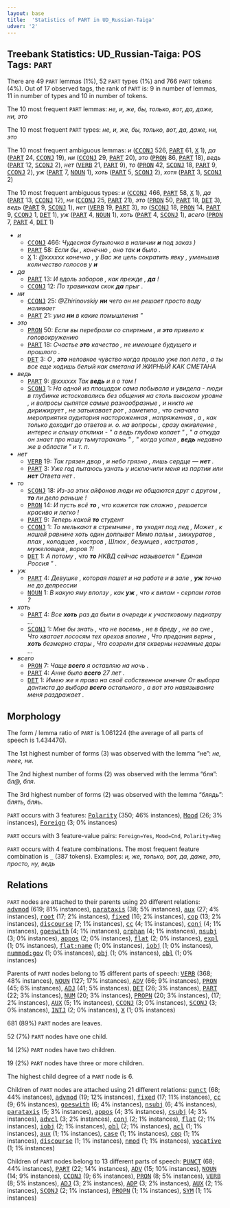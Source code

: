 ```yaml
---
layout: base
title:  'Statistics of PART in UD_Russian-Taiga'
udver: '2'
---
```


## Treebank Statistics: UD_Russian-Taiga: POS Tags: `PART`

There are 49 `PART` lemmas (1%), 52 `PART` types (1%) and 766 `PART` tokens (4%).
Out of 17 observed tags, the rank of `PART` is: 9 in number of lemmas, 11 in number of types and 10 in number of tokens.

The 10 most frequent `PART` lemmas: <em>не, и, же, бы, только, вот, да, даже, ни, это</em>

The 10 most frequent `PART` types:  <em>не, и, же, бы, только, вот, да, даже, ни, это</em>

The 10 most frequent ambiguous lemmas: <em>и</em> (<tt><a href="ru_taiga-pos-CCONJ.html">CCONJ</a></tt> 526, <tt><a href="ru_taiga-pos-PART.html">PART</a></tt> 61, <tt><a href="ru_taiga-pos-X.html">X</a></tt> 1), <em>да</em> (<tt><a href="ru_taiga-pos-PART.html">PART</a></tt> 24, <tt><a href="ru_taiga-pos-CCONJ.html">CCONJ</a></tt> 19), <em>ни</em> (<tt><a href="ru_taiga-pos-CCONJ.html">CCONJ</a></tt> 29, <tt><a href="ru_taiga-pos-PART.html">PART</a></tt> 20), <em>это</em> (<tt><a href="ru_taiga-pos-PRON.html">PRON</a></tt> 86, <tt><a href="ru_taiga-pos-PART.html">PART</a></tt> 18), <em>ведь</em> (<tt><a href="ru_taiga-pos-PART.html">PART</a></tt> 12, <tt><a href="ru_taiga-pos-SCONJ.html">SCONJ</a></tt> 2), <em>нет</em> (<tt><a href="ru_taiga-pos-VERB.html">VERB</a></tt> 21, <tt><a href="ru_taiga-pos-PART.html">PART</a></tt> 9), <em>то</em> (<tt><a href="ru_taiga-pos-PRON.html">PRON</a></tt> 42, <tt><a href="ru_taiga-pos-SCONJ.html">SCONJ</a></tt> 18, <tt><a href="ru_taiga-pos-PART.html">PART</a></tt> 9, <tt><a href="ru_taiga-pos-CCONJ.html">CCONJ</a></tt> 2), <em>уж</em> (<tt><a href="ru_taiga-pos-PART.html">PART</a></tt> 7, <tt><a href="ru_taiga-pos-NOUN.html">NOUN</a></tt> 1), <em>хоть</em> (<tt><a href="ru_taiga-pos-PART.html">PART</a></tt> 5, <tt><a href="ru_taiga-pos-SCONJ.html">SCONJ</a></tt> 2), <em>хотя</em> (<tt><a href="ru_taiga-pos-PART.html">PART</a></tt> 3, <tt><a href="ru_taiga-pos-SCONJ.html">SCONJ</a></tt> 2)

The 10 most frequent ambiguous types:  <em>и</em> (<tt><a href="ru_taiga-pos-CCONJ.html">CCONJ</a></tt> 466, <tt><a href="ru_taiga-pos-PART.html">PART</a></tt> 58, <tt><a href="ru_taiga-pos-X.html">X</a></tt> 1), <em>да</em> (<tt><a href="ru_taiga-pos-PART.html">PART</a></tt> 13, <tt><a href="ru_taiga-pos-CCONJ.html">CCONJ</a></tt> 12), <em>ни</em> (<tt><a href="ru_taiga-pos-CCONJ.html">CCONJ</a></tt> 25, <tt><a href="ru_taiga-pos-PART.html">PART</a></tt> 21), <em>это</em> (<tt><a href="ru_taiga-pos-PRON.html">PRON</a></tt> 50, <tt><a href="ru_taiga-pos-PART.html">PART</a></tt> 18, <tt><a href="ru_taiga-pos-DET.html">DET</a></tt> 3), <em>ведь</em> (<tt><a href="ru_taiga-pos-PART.html">PART</a></tt> 9, <tt><a href="ru_taiga-pos-SCONJ.html">SCONJ</a></tt> 1), <em>нет</em> (<tt><a href="ru_taiga-pos-VERB.html">VERB</a></tt> 19, <tt><a href="ru_taiga-pos-PART.html">PART</a></tt> 3), <em>то</em> (<tt><a href="ru_taiga-pos-SCONJ.html">SCONJ</a></tt> 18, <tt><a href="ru_taiga-pos-PRON.html">PRON</a></tt> 14, <tt><a href="ru_taiga-pos-PART.html">PART</a></tt> 9, <tt><a href="ru_taiga-pos-CCONJ.html">CCONJ</a></tt> 1, <tt><a href="ru_taiga-pos-DET.html">DET</a></tt> 1), <em>уж</em> (<tt><a href="ru_taiga-pos-PART.html">PART</a></tt> 4, <tt><a href="ru_taiga-pos-NOUN.html">NOUN</a></tt> 1), <em>хоть</em> (<tt><a href="ru_taiga-pos-PART.html">PART</a></tt> 4, <tt><a href="ru_taiga-pos-SCONJ.html">SCONJ</a></tt> 1), <em>всего</em> (<tt><a href="ru_taiga-pos-PRON.html">PRON</a></tt> 7, <tt><a href="ru_taiga-pos-PART.html">PART</a></tt> 4, <tt><a href="ru_taiga-pos-DET.html">DET</a></tt> 1)


* <em>и</em>
  * <tt><a href="ru_taiga-pos-CCONJ.html">CCONJ</a></tt> 466: <em>Чудесная бутылочка в наличии <b>и</b> под заказ )</em>
  * <tt><a href="ru_taiga-pos-PART.html">PART</a></tt> 58: <em>Если бы , конечно , оно так <b>и</b> было .</em>
  * <tt><a href="ru_taiga-pos-X.html">X</a></tt> 1: <em>@xxxxxx конечно , у Вас же цель сократить явку , уменьшив количество голосов у <b>и</b></em>
* <em>да</em>
  * <tt><a href="ru_taiga-pos-PART.html">PART</a></tt> 13: <em>И вдоль заборов , как прежде , <b>да</b> !</em>
  * <tt><a href="ru_taiga-pos-CCONJ.html">CCONJ</a></tt> 12: <em>По травинкам скок <b>да</b> прыг .</em>
* <em>ни</em>
  * <tt><a href="ru_taiga-pos-CCONJ.html">CCONJ</a></tt> 25: <em>@Zhirinovskiy <b>ни</b> чего он не решает просто воду наливает</em>
  * <tt><a href="ru_taiga-pos-PART.html">PART</a></tt> 21: <em>ума <b>ни</b> в какие помышления "</em>
* <em>это</em>
  * <tt><a href="ru_taiga-pos-PRON.html">PRON</a></tt> 50: <em>Если вы перебрали со спиртным , и <b>это</b> привело к головокружению</em>
  * <tt><a href="ru_taiga-pos-PART.html">PART</a></tt> 18: <em>Счастье <b>это</b> качество , не имеющее будущего и прошлого .</em>
  * <tt><a href="ru_taiga-pos-DET.html">DET</a></tt> 3: <em>О , <b>это</b> неловкое чувство когда прошло уже пол лета , а ты все еще ходишь белый как сметана И ЖИРНЫЙ КАК СМЕТАНА</em>
* <em>ведь</em>
  * <tt><a href="ru_taiga-pos-PART.html">PART</a></tt> 9: <em>@xxxxxx Так <b>ведь</b> и я о том !</em>
  * <tt><a href="ru_taiga-pos-SCONJ.html">SCONJ</a></tt> 1: <em>На одной из площадок сама побывала и увидела - люди в глубинке истосковались без общения на столь высоком уровне , и вопросы сыпятся самые разнообразные , и никто не дирижирует , не затыкавает рот , заметила , что сначала мероприятия аудитория настороженная , напряженная , а , как только доходит до ответов и. о. на вопросы , сразу оживление , интерес и слышу отклики - " а ведь глубоко копает " , " а откуда он знает про нашу тьмутаракань " , " когда успел , <b>ведь</b> недавно же в области " и т. п.</em>
* <em>нет</em>
  * <tt><a href="ru_taiga-pos-VERB.html">VERB</a></tt> 19: <em>Так грязен двор , и небо грязно , лишь сердце — <b>нет</b> .</em>
  * <tt><a href="ru_taiga-pos-PART.html">PART</a></tt> 3: <em>Уже год пытаюсь узнать у исключили меня из партии или <b>нет</b> Ответа нет .</em>
* <em>то</em>
  * <tt><a href="ru_taiga-pos-SCONJ.html">SCONJ</a></tt> 18: <em>Из-за этих айфонов люди не общаются друг с другом , <b>то</b> ли дело раньше !</em>
  * <tt><a href="ru_taiga-pos-PRON.html">PRON</a></tt> 14: <em>И пусть всё <b>то</b> , что кажется так сложно , решается красиво и легко !</em>
  * <tt><a href="ru_taiga-pos-PART.html">PART</a></tt> 9: <em>Теперь какой <b>то</b> студент</em>
  * <tt><a href="ru_taiga-pos-CCONJ.html">CCONJ</a></tt> 1: <em>То мелькают в стремнине , <b>то</b> уходят под лед , Может , к нашей равнине хоть один доплывет Мимо пальм , зиккуратов , плах , колодцев , костров , Шлюх , безумцев , кастратов , мужеловцев , воров ?!</em>
  * <tt><a href="ru_taiga-pos-DET.html">DET</a></tt> 1: <em>А потому , что <b>то</b> НКВД сейчас называется " Единая Россия " .</em>
* <em>уж</em>
  * <tt><a href="ru_taiga-pos-PART.html">PART</a></tt> 4: <em>Девушке , которая пашет и на работе и в зале , <b>уж</b> точно не до депрессии</em>
  * <tt><a href="ru_taiga-pos-NOUN.html">NOUN</a></tt> 1: <em>В какую яму вползу , как <b>уж</b> , что к вилам - серпам готов ?</em>
* <em>хоть</em>
  * <tt><a href="ru_taiga-pos-PART.html">PART</a></tt> 4: <em>Все <b>хоть</b> раз да были в очереди к участковому педиатру ...</em>
  * <tt><a href="ru_taiga-pos-SCONJ.html">SCONJ</a></tt> 1: <em>Мне бы знать , что не восемь , не в бреду , не во сне , Что хватает лососям тех орехов вполне , Что предания верны , <b>хоть</b> безмерно стары , Что созрели для скверны неземные дары …</em>
* <em>всего</em>
  * <tt><a href="ru_taiga-pos-PRON.html">PRON</a></tt> 7: <em>Чаще <b>всего</b> я оставляю на ночь .</em>
  * <tt><a href="ru_taiga-pos-PART.html">PART</a></tt> 4: <em>Анне было <b>всего</b> 27 лет .</em>
  * <tt><a href="ru_taiga-pos-DET.html">DET</a></tt> 1: <em>Имею же я право на своё собственное мнение От выбора дантиста до выбора <b>всего</b> остального , а вот это навязывание меня раздражает .</em>

## Morphology

The form / lemma ratio of `PART` is 1.061224 (the average of all parts of speech is 1.434470).

The 1st highest number of forms (3) was observed with the lemma “не”: <em>не, неее, ни</em>.

The 2nd highest number of forms (2) was observed with the lemma “бля”: <em>бл@, бля</em>.

The 3rd highest number of forms (2) was observed with the lemma “блядь”: <em>блять, бляь</em>.

`PART` occurs with 3 features: <tt><a href="ru_taiga-feat-Polarity.html">Polarity</a></tt> (350; 46% instances), <tt><a href="ru_taiga-feat-Mood.html">Mood</a></tt> (26; 3% instances), <tt><a href="ru_taiga-feat-Foreign.html">Foreign</a></tt> (3; 0% instances)

`PART` occurs with 3 feature-value pairs: `Foreign=Yes`, `Mood=Cnd`, `Polarity=Neg`

`PART` occurs with 4 feature combinations.
The most frequent feature combination is `_` (387 tokens).
Examples: <em>и, же, только, вот, да, даже, это, просто, ну, ведь</em>


## Relations

`PART` nodes are attached to their parents using 20 different relations: <tt><a href="ru_taiga-dep-advmod.html">advmod</a></tt> (619; 81% instances), <tt><a href="ru_taiga-dep-parataxis.html">parataxis</a></tt> (38; 5% instances), <tt><a href="ru_taiga-dep-aux.html">aux</a></tt> (27; 4% instances), <tt><a href="ru_taiga-dep-root.html">root</a></tt> (17; 2% instances), <tt><a href="ru_taiga-dep-fixed.html">fixed</a></tt> (16; 2% instances), <tt><a href="ru_taiga-dep-cop.html">cop</a></tt> (13; 2% instances), <tt><a href="ru_taiga-dep-discourse.html">discourse</a></tt> (7; 1% instances), <tt><a href="ru_taiga-dep-cc.html">cc</a></tt> (4; 1% instances), <tt><a href="ru_taiga-dep-conj.html">conj</a></tt> (4; 1% instances), <tt><a href="ru_taiga-dep-goeswith.html">goeswith</a></tt> (4; 1% instances), <tt><a href="ru_taiga-dep-orphan.html">orphan</a></tt> (4; 1% instances), <tt><a href="ru_taiga-dep-nsubj.html">nsubj</a></tt> (3; 0% instances), <tt><a href="ru_taiga-dep-appos.html">appos</a></tt> (2; 0% instances), <tt><a href="ru_taiga-dep-flat.html">flat</a></tt> (2; 0% instances), <tt><a href="ru_taiga-dep-expl.html">expl</a></tt> (1; 0% instances), <tt><a href="ru_taiga-dep-flat-name.html">flat:name</a></tt> (1; 0% instances), <tt><a href="ru_taiga-dep-iobj.html">iobj</a></tt> (1; 0% instances), <tt><a href="ru_taiga-dep-nummod-gov.html">nummod:gov</a></tt> (1; 0% instances), <tt><a href="ru_taiga-dep-obj.html">obj</a></tt> (1; 0% instances), <tt><a href="ru_taiga-dep-obl.html">obl</a></tt> (1; 0% instances)

Parents of `PART` nodes belong to 15 different parts of speech: <tt><a href="ru_taiga-pos-VERB.html">VERB</a></tt> (368; 48% instances), <tt><a href="ru_taiga-pos-NOUN.html">NOUN</a></tt> (127; 17% instances), <tt><a href="ru_taiga-pos-ADV.html">ADV</a></tt> (66; 9% instances), <tt><a href="ru_taiga-pos-PRON.html">PRON</a></tt> (45; 6% instances), <tt><a href="ru_taiga-pos-ADJ.html">ADJ</a></tt> (41; 5% instances), <tt><a href="ru_taiga-pos-DET.html">DET</a></tt> (26; 3% instances), <tt><a href="ru_taiga-pos-PART.html">PART</a></tt> (22; 3% instances), <tt><a href="ru_taiga-pos-NUM.html">NUM</a></tt> (20; 3% instances), <tt><a href="ru_taiga-pos-PROPN.html">PROPN</a></tt> (20; 3% instances),  (17; 2% instances), <tt><a href="ru_taiga-pos-AUX.html">AUX</a></tt> (5; 1% instances), <tt><a href="ru_taiga-pos-CCONJ.html">CCONJ</a></tt> (3; 0% instances), <tt><a href="ru_taiga-pos-SCONJ.html">SCONJ</a></tt> (3; 0% instances), <tt><a href="ru_taiga-pos-INTJ.html">INTJ</a></tt> (2; 0% instances), <tt><a href="ru_taiga-pos-X.html">X</a></tt> (1; 0% instances)

681 (89%) `PART` nodes are leaves.

52 (7%) `PART` nodes have one child.

14 (2%) `PART` nodes have two children.

19 (2%) `PART` nodes have three or more children.

The highest child degree of a `PART` node is 6.

Children of `PART` nodes are attached using 21 different relations: <tt><a href="ru_taiga-dep-punct.html">punct</a></tt> (68; 44% instances), <tt><a href="ru_taiga-dep-advmod.html">advmod</a></tt> (19; 12% instances), <tt><a href="ru_taiga-dep-fixed.html">fixed</a></tt> (17; 11% instances), <tt><a href="ru_taiga-dep-cc.html">cc</a></tt> (9; 6% instances), <tt><a href="ru_taiga-dep-goeswith.html">goeswith</a></tt> (6; 4% instances), <tt><a href="ru_taiga-dep-nsubj.html">nsubj</a></tt> (6; 4% instances), <tt><a href="ru_taiga-dep-parataxis.html">parataxis</a></tt> (5; 3% instances), <tt><a href="ru_taiga-dep-appos.html">appos</a></tt> (4; 3% instances), <tt><a href="ru_taiga-dep-csubj.html">csubj</a></tt> (4; 3% instances), <tt><a href="ru_taiga-dep-advcl.html">advcl</a></tt> (3; 2% instances), <tt><a href="ru_taiga-dep-conj.html">conj</a></tt> (2; 1% instances), <tt><a href="ru_taiga-dep-flat.html">flat</a></tt> (2; 1% instances), <tt><a href="ru_taiga-dep-iobj.html">iobj</a></tt> (2; 1% instances), <tt><a href="ru_taiga-dep-obl.html">obl</a></tt> (2; 1% instances), <tt><a href="ru_taiga-dep-acl.html">acl</a></tt> (1; 1% instances), <tt><a href="ru_taiga-dep-aux.html">aux</a></tt> (1; 1% instances), <tt><a href="ru_taiga-dep-case.html">case</a></tt> (1; 1% instances), <tt><a href="ru_taiga-dep-cop.html">cop</a></tt> (1; 1% instances), <tt><a href="ru_taiga-dep-discourse.html">discourse</a></tt> (1; 1% instances), <tt><a href="ru_taiga-dep-nmod.html">nmod</a></tt> (1; 1% instances), <tt><a href="ru_taiga-dep-vocative.html">vocative</a></tt> (1; 1% instances)

Children of `PART` nodes belong to 13 different parts of speech: <tt><a href="ru_taiga-pos-PUNCT.html">PUNCT</a></tt> (68; 44% instances), <tt><a href="ru_taiga-pos-PART.html">PART</a></tt> (22; 14% instances), <tt><a href="ru_taiga-pos-ADV.html">ADV</a></tt> (15; 10% instances), <tt><a href="ru_taiga-pos-NOUN.html">NOUN</a></tt> (14; 9% instances), <tt><a href="ru_taiga-pos-CCONJ.html">CCONJ</a></tt> (9; 6% instances), <tt><a href="ru_taiga-pos-PRON.html">PRON</a></tt> (8; 5% instances), <tt><a href="ru_taiga-pos-VERB.html">VERB</a></tt> (8; 5% instances), <tt><a href="ru_taiga-pos-ADJ.html">ADJ</a></tt> (3; 2% instances), <tt><a href="ru_taiga-pos-ADP.html">ADP</a></tt> (3; 2% instances), <tt><a href="ru_taiga-pos-AUX.html">AUX</a></tt> (2; 1% instances), <tt><a href="ru_taiga-pos-SCONJ.html">SCONJ</a></tt> (2; 1% instances), <tt><a href="ru_taiga-pos-PROPN.html">PROPN</a></tt> (1; 1% instances), <tt><a href="ru_taiga-pos-SYM.html">SYM</a></tt> (1; 1% instances)

